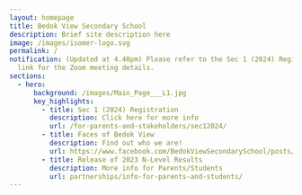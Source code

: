 ```yaml
---
layout: homepage
title: Bedok View Secondary School
description: Brief site description here
image: /images/isomer-logo.svg
permalink: /
notification: (Updated at 4.40pm) Please refer to the Sec 1 (2024) Registration
  link for the Zoom meeting details.
sections:
  - hero:
      background: /images/Main_Page___L1.jpg
      key_highlights:
        - title: Sec 1 (2024) Registration
          description: Click here for more info
          url: /for-parents-and-stakeholders/sec12024/
        - title: Faces of Bedok View
          description: Find out who we are!
          url: https://www.facebook.com/BedokViewSecondarySchool/posts/pfbid02jzrRLeLBDpH2P837WZFQp3U2wgFWLEwpaVFsG8jfnfjuheMYo5hqTXxBsjkuXoXYl
        - title: Release of 2023 N-Level Results
          description: More info for Parents/Students
          url: partnerships/info-for-parents-and-students/
---
```

